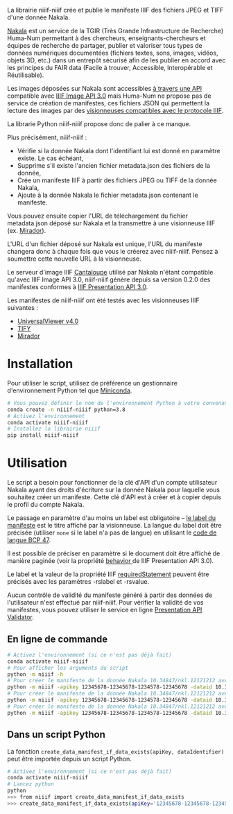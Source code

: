 La librairie niiif-niiif crée et publie le manifeste IIIF des fichiers JPEG et TIFF d'une donnée Nakala. 

[Nakala](https://nakala.fr/) est un service de la TGIR (Très Grande Infrastructure de Recherche) Huma-Num permettant à des chercheurs, enseignants-chercheurs et équipes de recherche de partager, publier et valoriser tous types de données numériques documentées (fichiers textes, sons, images, vidéos, objets 3D, etc.) dans un entrepôt sécurisé afin de les publier en accord avec les principes du FAIR data (Facile à trouver, Accessible, Interopérable et Réutilisable).

Les images déposées sur Nakala sont accessibles [à travers une API](https://api.nakala.fr/doc) compatible avec [IIIF Image API 3.0](https://iiif.io/api/image/3.0/) mais Huma-Num ne propose pas de service de création de manifestes, ces fichiers JSON qui permettent la lecture des images par des [visionneuses compatibles avec le protocole IIIF](https://iiif.io/guides/using_iiif_resources/).

La librarie Python niiif-niiif propose donc de palier à ce manque.

Plus précisément, niiif-niiif :

- Vérifie si la donnée Nakala dont l'identifiant lui est donné en paramètre existe. Le cas échéant,
- Supprime s'il existe l'ancien fichier metadata.json des fichiers de la donnée,
- Crée un manifeste IIIF à partir des fichiers JPEG ou TIFF de la donnée Nakala,
- Ajoute à la donnée Nakala le fichier metadata.json contenant le manifeste.

Vous pouvez ensuite copier l'URL de téléchargement du fichier metadata.json déposé sur Nakala et la transmettre à une visionneuse IIIF (ex. [Mirador](https://mirador-dev.netlify.app/__tests__/integration/mirador/)).

L'URL d'un fichier déposé sur Nakala est unique, l'URL du manifeste changera donc à chaque fois que vous le créerez avec niiif-niiif. Pensez à soumettre cette nouvelle URL à la visionneuse.

Le serveur d'image IIIF [Cantaloupe](https://cantaloupe-project.github.io/) utilisé par Nakala n'étant compatible qu'avec IIIF Image API 3.0, niiif-niiif génère depuis
sa version 0.2.0 des manifestes conformes à [IIIF Presentation API 3.0](https://beta.iiif.io/api/presentation/3.0/).

Les manifestes de niiif-niiif ont été testés avec les visionneuses IIIF suivantes :

- [UniversalViewer v4.0](https://uv-v4.netlify.app/)
- [TIFY](https://tify.rocks/)
- [Mirador](https://mirador-dev.netlify.app/__tests__/integration/mirador/)

# Installation

Pour utiliser le script, utilisez de préférence un gestionnaire d'environnement Python tel que [Miniconda](https://docs.conda.io/en/latest/miniconda.html).

```bash
# Vous pouvez définir le nom de l'environnement Python à votre convenance avec le paramètre -n.
conda create -n niiif-niiif python=3.8
# Activez l'environnement
conda activate niiif-niiif
# Installez la librairie niiif
pip install niiif-niiif
```

# Utilisation

Le script a besoin pour fonctionner de la clé d'API d'un compte utilisateur Nakala ayant des droits d'écriture sur la donnée Nakala pour laquelle vous souhaitez créer un manifeste. Cette clé d'API est à créer et à copier depuis le profil du compte Nakala.

Le passage en paramètre d'au moins un label est obligatoire – [le label du manifeste](https://iiif.io/api/presentation/3.0/#label) est le titre affiché par la visionneuse. La langue du label doit être précisée (utiliser `none` si le label n'a pas de langue) en utilisant le [code de langue BCP 47](https://www.rfc-editor.org/info/bcp47).

Il est possible de préciser en paramètre si le document doit être affiché de manière paginée (voir la propriété [behavior ](https://beta.iiif.io/api/presentation/3.0/#32-technical-properties) de IIIF Presentation API 3.0).

Le label et la valeur de la propriété IIIF [requiredStatement](https://iiif.io/api/presentation/3.0/#requiredstatement) peuvent être précisés avec les paramètres -rslabel et -rsvalue.

Aucun contrôle de validité du manifeste généré à partir des données de l'utilisateur n'est effectué par niiif-niiif. Pour vérifier la validité de vos manifestes, vous pouvez utiliser le service en ligne [Presentation API Validator](https://presentation-validator.iiif.io/).

## En ligne de commande

```bash
# Activez l'environnement (si ce n'est pas déjà fait)
conda activate niiif-niiif 
# Pour afficher les arguments du script
python -m niiif -h
# Pour créer le manifeste de la donnée Nakala 10.34847/nkl.12121212 avec un affichage paginé dans la visioneuse IIIF de votre choix (le paramètre -behavior est optionnel) et les labels "Les Trois Petits Cochons" et "The Three Little Pigs".
python -m niiif -apikey 12345678-12345678-1234578-12345678 -dataid 10.34847/nkl.12121212 -behavior paged -label "Les Trois Petits Cochons" fr -label "The Three Little Pigs" en
# Pour créer le manifeste de la donnée Nakala 10.34847/nkl.12121212 avec le label sans langue "27B-6".
python -m niiif -apikey 12345678-12345678-1234578-12345678 -dataid 10.34847/nkl.12121212 -label "27B-6" none
# Pour créer le manifeste de la donnée Nakala 10.34847/nkl.12121212 avec le label sans langue "27B-6" et une information d'attribution de la donnée avec la propriété IIIF requiredStatement (voir https://iiif.io/api/presentation/3.0/#requiredstatement).
python -m niiif -apikey 12345678-12345678-1234578-12345678 -dataid 10.34847/nkl.12121212 -label "27B-6" none -rslabel "Attribution" en -rsvalue "Provided by the Centre de recherche bretonne et celtique" en -rslabel "Attribution" fr -rsvalue "Mis à disposition par le Centre de recherche bretonne et celtique" fr
```

## Dans un script Python

La fonction `create_data_manifest_if_data_exists(apiKey, dataIdentifier)` peut être importée depuis un script Python.

```bash
# Activez l'environnement (si ce n'est pas déjà fait)
conda activate niiif-niiif 
# Lancez python
python
>>> from niiif import create_data_manifest_if_data_exists
>>> create_data_manifest_if_data_exists(apiKey='12345678-12345678-1234578-12345678', dataIdentifier='10.34847/nkl.12121212', behavior=None, required_statements=None, labels=[["Pomme", "fr"], ["Apple", "en"], ["Fruits", "fr"], ["Label sans langue", "none"]])
```
